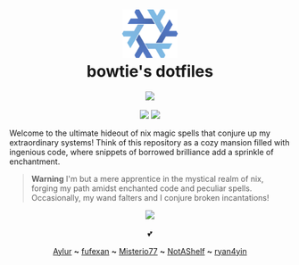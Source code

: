 <h1 align="center">
    <img src="https://raw.githubusercontent.com/NixOS/nixos-artwork/master/logo/nix-snowflake.svg" width="100px" /><br>bowtie's dotfiles</h1>
<p align="center">
    <img src="https://raw.githubusercontent.com/catppuccin/catppuccin/main/assets/palette/macchiato.png" width="600px" /> </p>
<p align="center">
    <a href="https://nixos.org/">
        <img src="https://img.shields.io/badge/NixOS-unstable-informational.svg?style=for-the-badge&logo=nixos&color=F2CDCD&logoColor=D9E0EE&labelColor=302D41"></a>
    <a href="https://nixos-and-flakes.thiscute.world/">
        <img src="https://img.shields.io/static/v1?label=Nix Flakes&message=learning&style=for-the-badge&logo=nixos&color=DDB6F2&logoColor=D9E0EE&labelColor=302D41"></a>
</p>
<p>Welcome to the ultimate hideout of nix magic spells that conjure up my extraordinary systems! Think of this repository as a cozy mansion filled with ingenious code, where snippets of borrowed brilliance add a sprinkle of enchantment.</p>

> **Warning**
> I'm but a mere apprentice in the mystical realm of nix, forging my path amidst enchanted code and peculiar spells. Occasionally, my wand falters and I conjure broken incantations!
<p align="center"><img src="https://raw.githubusercontent.com/catppuccin/catppuccin/main/assets/footers/gray0_ctp_on_line.png" /></p>
<p align="center">💕</p>
<p align="center">
    <a href="https://github.com/Aylur/dotfiles">Aylur</a> <b>~</b>
    <a href="https://github.com/fufexan/dotfiles">fufexan</a> <b>~</b>
    <a href="https://github.com/Misterio77/nix-config">Misterio77</a> <b>~</b>
    <a href="https://github.com/NotAShelf/nyx">NotAShelf</a> <b>~</b>
    <a href="https://github.com/ryan4yin/nix-config">ryan4yin</a>
</p>
